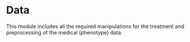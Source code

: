 # Data
This module includes all the required manipulations for the treatment and preprocessing of the medical (phenotype) data. 

